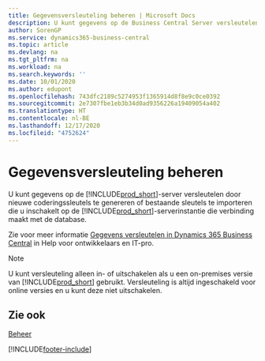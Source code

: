 ```yaml
---
title: Gegevensversleuteling beheren | Microsoft Docs
description: U kunt gegevens op de Business Central Server versleutelen door nieuwe coderingssleutels te genereren of bestaande sleutels te importeren die u op de server inschakelt.
author: SorenGP
ms.service: dynamics365-business-central
ms.topic: article
ms.devlang: na
ms.tgt_pltfrm: na
ms.workload: na
ms.search.keywords: ''
ms.date: 10/01/2020
ms.author: edupont
ms.openlocfilehash: 743dfc2189c5274953f1365914d8f8e9c0ce0392
ms.sourcegitcommit: 2e7307fbe1eb3b34d0ad9356226a19409054a402
ms.translationtype: HT
ms.contentlocale: nl-BE
ms.lasthandoff: 12/17/2020
ms.locfileid: "4752624"
---
```

# <a name="managing-data-encryption"></a>Gegevensversleuteling beheren
U kunt gegevens op de [!INCLUDE[prod_short](includes/prod_short.md)]-server versleutelen door nieuwe coderingssleutels te genereren of bestaande sleutels te importeren die u inschakelt op de [!INCLUDE[prod_short](includes/prod_short.md)]-serverinstantie die verbinding maakt met de database.

Zie voor meer informatie [Gegevens versleutelen in Dynamics 365 Business Central](/dynamics365/business-central/dev-itpro/developer/devenv-encrypting-data) in Help voor ontwikkelaars en IT-pro.

> [!Note]
> U kunt versleuteling alleen in- of uitschakelen als u een on-premises versie van [!INCLUDE[prod_short](includes/prod_short.md)] gebruikt. Versleuteling is altijd ingeschakeld voor online versies en u kunt deze niet uitschakelen.

## <a name="see-also"></a>Zie ook  
[Beheer](admin-setup-and-administration.md)


[!INCLUDE[footer-include](includes/footer-banner.md)]